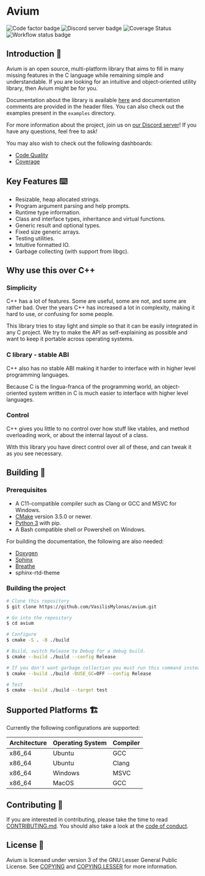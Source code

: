 # Avium

![Code factor badge](https://img.shields.io/codefactor/grade/github/VasilisMylonas/avium)
![Discord server badge](https://img.shields.io/discord/810959563469357057)
![Coverage Status](https://coveralls.io/repos/github/VasilisMylonas/avium/badge.svg?branch=main)
![Workflow status badge](https://img.shields.io/github/workflow/status/VasilisMylonas/avium/Main)

## Introduction 📖

Avium is an open source, multi-platform library that aims to fill in many missing features in the C language while remaining simple and understandable. If you are looking for an intuitive and object-oriented utility library, then Avium might be for you.

Documentation about the library is available [here](https://vasilismylonas.github.io/avium) and documentation comments are provided in the header files. You can also check out the examples present in the `examples` directory.

For more information about the project, join us on [our Discord server](https://discord.gg/ntcjbMbVts)! If you have any questions, feel free to ask!

You may also wish to check out the following dashboards:

- [Code Quality](https://www.codefactor.io/repository/github/vasilismylonas/avium)
- [Coverage](https://coveralls.io/github/VasilisMylonas/avium)

## Key Features ⌨️

- Resizable, heap allocated strings.
- Program argument parsing and help prompts.
- Runtime type information.
- Class and interface types, inheritance and virtual functions.
- Generic result and optional types.
- Fixed size generic arrays.
- Testing utilities.
- Intuitive formatted IO.
- Garbage collecting (with support from libgc).

## Why use this over C++

### Simplicity

C++ has a lot of features. Some are useful, some are not, and some are rather bad. Over the years C++ has increased a lot in complexity, making it hard to use, or confusing for some people.

This library tries to stay light and simple so that it can be easily integrated in any C project. We try to make the API as self-explaining as possible and want to keep it portable across operating systems.

### C library - stable ABI

C++ also has no stable ABI making it harder to interface with in higher level programming languages.

Because C is the lingua-franca of the programming world, an object-oriented system written in C is much easier to interface with higher level languages.

### Control

C++ gives you little to no control over how stuff like vtables, and method overloading work, or about the internal layout of a class.

With this library you have direct control over all of these, and can tweak it as you see necessary.

## Building 🔨

### Prerequisites

- A C11-compatible compiler such as Clang or GCC and MSVC for Windows.
- [CMake](https://cmake.org/) version 3.5.0 or newer.
- [Python 3](https://www.python.org/) with pip.
- A Bash compatible shell or Powershell on Windows.

For building the documentation, the following are also needed:

- [Doxygen](https://doxygen.nl)
- [Sphinx](https://github.com/sphinx-doc/sphinx)
- [Breathe](https://github.com/michaeljones/breathe)
- sphinx-rtd-theme

### Building the project

``` bash
# Clone this repository
$ git clone https://github.com/VasilisMylonas/avium.git

# Go into the repository
$ cd avium

# Configure
$ cmake -S . -B ./build

# Build, switch Release to Debug for a debug build.
$ cmake --build ./build --config Release

# If you don't want garbage collection you must run this command instead:
$ cmake --build ./build -DUSE_GC=OFF --config Release

# Test
$ cmake --build ./build --target test
```

## Supported Platforms 🏗️

Currently the following configurations are supported:

| Architecture | Operating System | Compiler |
| ------------ | ---------------- | -------- |
| x86_64       | Ubuntu           | GCC      |
| x86_64       | Ubuntu           | Clang    |
| x86_64       | Windows          | MSVC     |
| x86_64       | MacOS            | GCC      |

## Contributing 🤝

If you are interested in contributing, please take the time to read [CONTRIBUTING.md](./CONTRIBUTING.md). You should also take a look at the [code of conduct](./CODE_OF_CONDUCT.md).

## License 📕

Avium is licensed under version 3 of the GNU Lesser General Public License. See [COPYING](./COPYING) and [COPYING.LESSER](./COPYING.LESSER) for more information.

